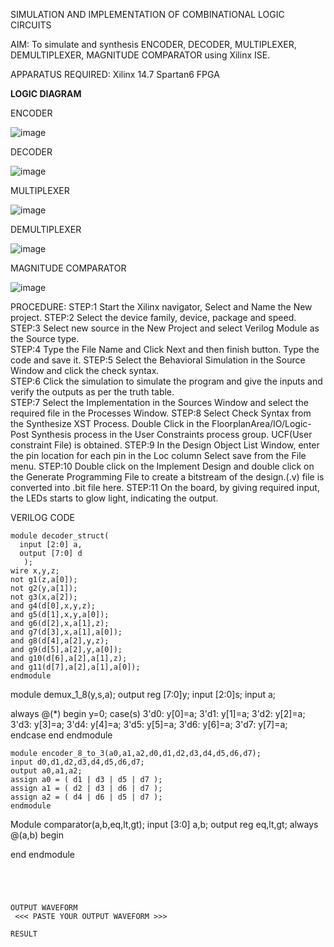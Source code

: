 SIMULATION AND IMPLEMENTATION OF  COMBINATIONAL LOGIC CIRCUITS

AIM: 
 To simulate and synthesis ENCODER, DECODER, MULTIPLEXER, DEMULTIPLEXER, MAGNITUDE COMPARATOR using Xilinx ISE.

APPARATUS REQUIRED:
Xilinx 14.7
Spartan6 FPGA

**LOGIC DIAGRAM**

ENCODER

![image](https://github.com/navaneethans/VLSI-LAB-EXP-2/assets/6987778/3cd1f95e-7531-4cad-9154-fdd397ac439e)


DECODER

![image](https://github.com/navaneethans/VLSI-LAB-EXP-2/assets/6987778/45a5e6cf-bbe0-4fd5-ac84-e5ad4477483b)


MULTIPLEXER

![image](https://github.com/navaneethans/VLSI-LAB-EXP-2/assets/6987778/427f75b2-8e67-44b9-ac45-a66651787436)


DEMULTIPLEXER

![image](https://github.com/navaneethans/VLSI-LAB-EXP-2/assets/6987778/1c45a7fc-08ac-4f76-87f2-c084e7150557)


MAGNITUDE COMPARATOR

![image](https://github.com/navaneethans/VLSI-LAB-EXP-2/assets/6987778/b2fe7a05-6bf7-4dcb-8f5d-28abbf7ea8c2)


  
PROCEDURE:
STEP:1  Start  the Xilinx navigator, Select and Name the New project.
STEP:2  Select the device family, device, package and speed.       
STEP:3  Select new source in the New Project and select Verilog Module as the Source type.                       
STEP:4  Type the File Name and Click Next and then finish button. Type the code and save it.
STEP:5  Select the Behavioral Simulation in the Source Window and click the check syntax.                       
STEP:6  Click the simulation to simulate the program and  give the inputs and verify the outputs as per the truth table.               
STEP:7  Select the Implementation in the Sources Window and select the required file in the Processes Window.
STEP:8  Select Check Syntax from the Synthesize  XST Process. Double Click in the  FloorplanArea/IO/Logic-Post Synthesis process in the User Constraints process group. UCF(User constraint File) is obtained. 
STEP:9  In the Design Object List Window, enter the pin location for each pin in the Loc column Select save from the File menu.
STEP:10 Double click on the Implement Design and double click on the Generate Programming File to create a bitstream of the design.(.v) file is converted into .bit file here.
STEP:11  On the board, by giving required input, the LEDs starts to glow light, indicating the output.

VERILOG CODE
~~~
module decoder_struct(  
  input [2:0] a,    
  output [7:0] d    
   );
wire x,y,z;
not g1(z,a[0]);
not g2(y,a[1]);
not g3(x,a[2]);
and g4(d[0],x,y,z);
and g5(d[1],x,y,a[0]);
and g6(d[2],x,a[1],z);
and g7(d[3],x,a[1],a[0]);
and g8(d[4],a[2],y,z);
and g9(d[5],a[2],y,a[0]);
and g10(d[6],a[2],a[1],z);
and g11(d[7],a[2],a[1],a[0]);
endmodule
~~~
module demux_1_8(y,s,a);
output reg [7:0]y;
input [2:0]s;
input a;

always @(*)
begin 
y=0;
case(s)
3'd0: y[0]=a;
3'd1: y[1]=a;
3'd2: y[2]=a;
3'd3: y[3]=a;
3'd4: y[4]=a;
3'd5: y[5]=a;
3'd6: y[6]=a;
3'd7: y[7]=a;
endcase
end
endmodule
~~~
module encoder_8_to_3(a0,a1,a2,d0,d1,d2,d3,d4,d5,d6,d7);
input d0,d1,d2,d3,d4,d5,d6,d7;
output a0,a1,a2;
assign a0 = ( d1 | d3 | d5 | d7 );
assign a1 = ( d2 | d3 | d6 | d7 );
assign a2 = ( d4 | d6 | d5 | d7 );
endmodule
~~~
Module comparator(a,b,eq,lt,gt);
input [3:0] a,b;
output reg eq,lt,gt;
always @(a,b)
begin
 
 
 
end 
endmodule
~~~




OUTPUT WAVEFORM
 <<< PASTE YOUR OUTPUT WAVEFORM >>>

RESULT


